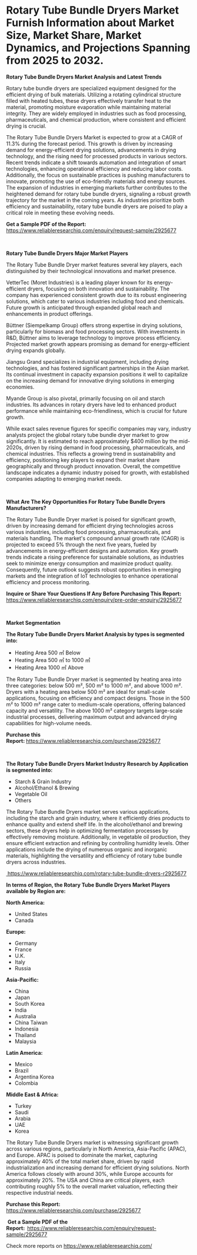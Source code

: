 <p><h1>Rotary Tube Bundle Dryers Market Furnish Information about Market Size, Market Share, Market Dynamics, and Projections Spanning from 2025 to 2032.</h1></p><p><strong>Rotary Tube Bundle Dryers Market Analysis and Latest Trends</strong></p>
<p><p>Rotary tube bundle dryers are specialized equipment designed for the efficient drying of bulk materials. Utilizing a rotating cylindrical structure filled with heated tubes, these dryers effectively transfer heat to the material, promoting moisture evaporation while maintaining material integrity. They are widely employed in industries such as food processing, pharmaceuticals, and chemical production, where consistent and efficient drying is crucial.</p><p>The Rotary Tube Bundle Dryers Market is expected to grow at a CAGR of 11.3% during the forecast period. This growth is driven by increasing demand for energy-efficient drying solutions, advancements in drying technology, and the rising need for processed products in various sectors. Recent trends indicate a shift towards automation and integration of smart technologies, enhancing operational efficiency and reducing labor costs. Additionally, the focus on sustainable practices is pushing manufacturers to innovate, promoting the use of eco-friendly materials and energy sources. The expansion of industries in emerging markets further contributes to the heightened demand for rotary tube bundle dryers, signaling a robust growth trajectory for the market in the coming years. As industries prioritize both efficiency and sustainability, rotary tube bundle dryers are poised to play a critical role in meeting these evolving needs.</p></p>
<p><strong>Get a Sample PDF of the Report:&nbsp;</strong> <a href="https://www.reliableresearchiq.com/enquiry/request-sample/2925677?utm_campaign=2727&utm_medium=2&utm_source=Github&utm_content=ia&utm_term=12032025&utm_id=rotary-tube-bundle-dryers">https://www.reliableresearchiq.com/enquiry/request-sample/2925677</a></p>
<p>&nbsp;</p>
<p><strong>Rotary Tube Bundle Dryers Major Market Players</strong></p>
<p><p>The Rotary Tube Bundle Dryer market features several key players, each distinguished by their technological innovations and market presence. </p><p>VetterTec (Moret Industries) is a leading player known for its energy-efficient dryers, focusing on both innovation and sustainability. The company has experienced consistent growth due to its robust engineering solutions, which cater to various industries including food and chemicals. Future growth is anticipated through expanded global reach and enhancements in product offerings.</p><p>Büttner (Siempelkamp Group) offers strong expertise in drying solutions, particularly for biomass and food processing sectors. With investments in R&D, Büttner aims to leverage technology to improve process efficiency. Projected market growth appears promising as demand for energy-efficient drying expands globally.</p><p>Jiangsu Grand specializes in industrial equipment, including drying technologies, and has fostered significant partnerships in the Asian market. Its continual investment in capacity expansion positions it well to capitalize on the increasing demand for innovative drying solutions in emerging economies.</p><p>Myande Group is also pivotal, primarily focusing on oil and starch industries. Its advances in rotary dryers have led to enhanced product performance while maintaining eco-friendliness, which is crucial for future growth.</p><p>While exact sales revenue figures for specific companies may vary, industry analysts project the global rotary tube bundle dryer market to grow significantly. It is estimated to reach approximately $400 million by the mid-2020s, driven by rising demand in food processing, pharmaceuticals, and chemical industries. This reflects a growing trend in sustainability and efficiency, positioning key players to expand their market share geographically and through product innovation. Overall, the competitive landscape indicates a dynamic industry poised for growth, with established companies adapting to emerging market needs.</p></p>
<p>&nbsp;</p>
<p><strong>What Are The Key Opportunities For Rotary Tube Bundle Dryers Manufacturers?</strong></p>
<p><p>The Rotary Tube Bundle Dryer market is poised for significant growth, driven by increasing demand for efficient drying technologies across various industries, including food processing, pharmaceuticals, and materials handling. The market's compound annual growth rate (CAGR) is projected to exceed 5% through the next five years, fueled by advancements in energy-efficient designs and automation. Key growth trends indicate a rising preference for sustainable solutions, as industries seek to minimize energy consumption and maximize product quality. Consequently, future outlook suggests robust opportunities in emerging markets and the integration of IoT technologies to enhance operational efficiency and process monitoring.</p></p>
<p><strong>Inquire or Share Your Questions If Any Before Purchasing This Report:</strong> <a href="https://www.reliableresearchiq.com/enquiry/pre-order-enquiry/2925677?utm_campaign=2727&utm_medium=2&utm_source=Github&utm_content=ia&utm_term=12032025&utm_id=rotary-tube-bundle-dryers">https://www.reliableresearchiq.com/enquiry/pre-order-enquiry/2925677</a></p>
<p>&nbsp;</p>
<p><strong>Market Segmentation</strong></p>
<p><strong>The Rotary Tube Bundle Dryers Market Analysis by types is segmented into:</strong></p>
<p><ul><li>Heating Area 500 ㎡ Below</li><li>Heating Area 500 ㎡ to 1000 ㎡</li><li>Heating Area 1000 ㎡ Above</li></ul></p>
<p><p>The Rotary Tube Bundle Dryer market is segmented by heating area into three categories: below 500 m², 500 m² to 1000 m², and above 1000 m². Dryers with a heating area below 500 m² are ideal for small-scale applications, focusing on efficiency and compact designs. Those in the 500 m² to 1000 m² range cater to medium-scale operations, offering balanced capacity and versatility. The above 1000 m² category targets large-scale industrial processes, delivering maximum output and advanced drying capabilities for high-volume needs.</p></p>
<p><strong>Purchase this Report:&nbsp;</strong><a href="https://www.reliableresearchiq.com/purchase/2925677?utm_campaign=2727&utm_medium=2&utm_source=Github&utm_content=ia&utm_term=12032025&utm_id=rotary-tube-bundle-dryers">https://www.reliableresearchiq.com/purchase/2925677</a></p>
<p>&nbsp;</p>
<p><strong>The Rotary Tube Bundle Dryers Market Industry Research by Application is segmented into:</strong></p>
<p><ul><li>Starch & Grain Industry</li><li>Alcohol/Ethanol & Brewing</li><li>Vegetable Oil</li><li>Others</li></ul></p>
<p><p>The Rotary Tube Bundle Dryers market serves various applications, including the starch and grain industry, where it efficiently dries products to enhance quality and extend shelf life. In the alcohol/ethanol and brewing sectors, these dryers help in optimizing fermentation processes by effectively removing moisture. Additionally, in vegetable oil production, they ensure efficient extraction and refining by controlling humidity levels. Other applications include the drying of numerous organic and inorganic materials, highlighting the versatility and efficiency of rotary tube bundle dryers across industries.</p></p>
<p><a href="https://www.reliableresearchiq.com/rotary-tube-bundle-dryers-r2925677?utm_campaign=2727&utm_medium=2&utm_source=Github&utm_content=ia&utm_term=12032025&utm_id=rotary-tube-bundle-dryers">&nbsp;https://www.reliableresearchiq.com/rotary-tube-bundle-dryers-r2925677</a></p>
<p><strong>In terms of Region, the Rotary Tube Bundle Dryers Market Players available by Region are:</strong></p>
<p>
    <p> <strong> North America: </strong>
        <ul>
            <li>United States</li>
            <li>Canada</li>
        </ul>
        </p> 
    <p> <strong> Europe: </strong>
        <ul>
            <li>Germany</li>
            <li>France</li>
            <li>U.K.</li>
            <li>Italy</li>
            <li>Russia</li>
        </ul>
        </p> 
    <p> <strong> Asia-Pacific: </strong>
        <ul>
            <li>China</li>
            <li>Japan</li>
            <li>South Korea</li>
            <li>India</li>
            <li>Australia</li>
            <li>China Taiwan</li>
            <li>Indonesia</li>
            <li>Thailand</li>
            <li>Malaysia</li>
        </ul>
        </p> 
    <p> <strong> Latin America: </strong>
        <ul>
            <li>Mexico</li>
            <li>Brazil</li>
            <li>Argentina Korea</li>
            <li>Colombia</li>
        </ul>
        </p> 
    <p> <strong> Middle East & Africa: </strong>
        <ul>
            <li>Turkey</li>
            <li>Saudi</li>
            <li>Arabia</li>
            <li>UAE</li>
            <li>Korea</li>
        </ul>
    </p>
    </p>
<p><p>The Rotary Tube Bundle Dryers market is witnessing significant growth across various regions, particularly in North America, Asia-Pacific (APAC), and Europe. APAC is poised to dominate the market, capturing approximately 40% of the total market share, driven by rapid industrialization and increasing demand for efficient drying solutions. North America follows closely with around 30%, while Europe accounts for approximately 20%. The USA and China are critical players, each contributing roughly 5% to the overall market valuation, reflecting their respective industrial needs.</p></p>
<p><strong>Purchase this Report: </strong><a href="https://www.reliableresearchiq.com/purchase/2925677?utm_campaign=2727&utm_medium=2&utm_source=Github&utm_content=ia&utm_term=12032025&utm_id=rotary-tube-bundle-dryers">https://www.reliableresearchiq.com/purchase/2925677</a></p>
<p>&nbsp;<strong>Get a Sample PDF of the Report:&nbsp;&nbsp;</strong><a href="https://www.reliableresearchiq.com/enquiry/request-sample/2925677?utm_campaign=2727&utm_medium=2&utm_source=Github&utm_content=ia&utm_term=12032025&utm_id=rotary-tube-bundle-dryers">https://www.reliableresearchiq.com/enquiry/request-sample/2925677</a></p>
<p><strong></strong></p>
<p>Check more reports on <a href="https://www.reliableresearchiq.com/?utm_campaign=2727&utm_medium=2&utm_source=Github&utm_content=ia&utm_term=12032025&utm_id=rotary-tube-bundle-dryers">https://www.reliableresearchiq.com/</a></p>